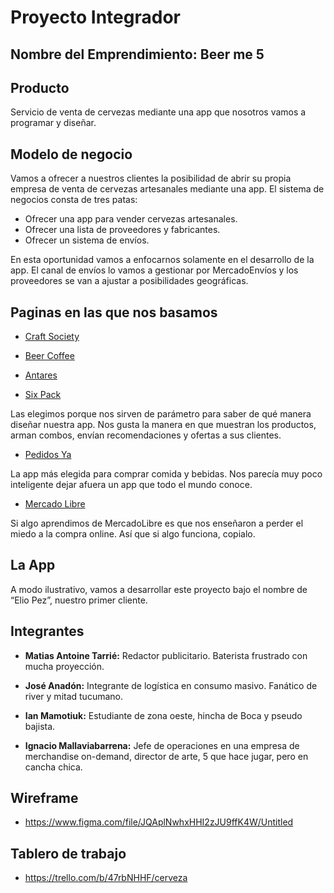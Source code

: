 
# Proyecto Integrador

## Nombre del Emprendimiento: **Beer me 5**

## Producto

Servicio de venta de cervezas mediante una app que nosotros vamos a programar y diseñar.

## Modelo de negocio

Vamos a ofrecer a nuestros clientes la posibilidad de abrir su propia empresa de venta de cervezas artesanales mediante una app. El sistema de negocios consta de tres patas:

- Ofrecer una app para vender cervezas artesanales.
- Ofrecer una lista de proveedores y fabricantes.
- Ofrecer un sistema de envíos.

En esta oportunidad vamos a enfocarnos solamente en el desarrollo de la app. El canal de envíos lo vamos a gestionar por MercadoEnvíos y los proveedores se van a ajustar a posibilidades geográficas.

## Paginas en las que nos basamos

- [Craft Society](https://www.craftsociety.com.ar/)

- [Beer Coffee](https://www.beercoffee.com.ar/)

- [Antares](https://www.cervezaantares.com/)

- [Six Pack](https://sixpack.com.ar/)

Las elegimos porque nos sirven de parámetro para saber de qué manera diseñar nuestra app. Nos gusta la manera en que muestran los productos, arman combos, envían recomendaciones y ofertas a sus clientes. 

- [Pedidos Ya](https://www.pedidosya.com.ar/)

La app más elegida para comprar comida y bebidas. Nos parecía muy poco inteligente dejar afuera un app que todo el mundo conoce. 

- [Mercado Libre](https://www.mercadolibre.com.ar/)

Si algo aprendimos de MercadoLibre es que nos enseñaron a perder el miedo a la compra online. Así que si algo funciona, copialo.

## La App

A modo ilustrativo, vamos a desarrollar este proyecto bajo el nombre de “Elio Pez”, nuestro primer cliente.

## Integrantes

- **Matias Antoine Tarrié:** Redactor publicitario. Baterista frustrado con mucha proyección. 

- **José Anadón:** Integrante de logística en consumo masivo. Fanático de river y mitad tucumano.

- **Ian Mamotiuk:** Estudiante de zona oeste, hincha de Boca y pseudo bajista.

- **Ignacio Mallaviabarrena:** Jefe de operaciones en una empresa de merchandise on-demand, director de arte, 5 que hace jugar, pero en cancha chica.

## Wireframe

- https://www.figma.com/file/JQAplNwhxHHI2zJU9ffK4W/Untitled

## Tablero de trabajo

- https://trello.com/b/47rbNHHF/cerveza
